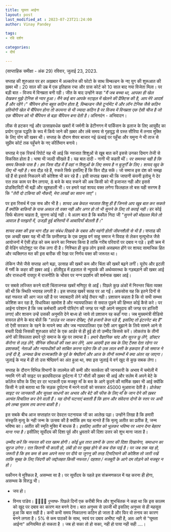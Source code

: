 ```yaml
---
title: घूमता आईना
layout: post
last_modified_at : 2023-07-23T21:24:00
author: Vinay Pandey

tags:
- रवि दर्शन

categories:
- दीर्घ

---
```


(साप्ताहिक समीक्षा - अंक 29)
रविवार, जुलाई 23, 2023.

सप्ताह की शुरुआत पर हर अख़बार में अल्कारेज की फोटो के साथ विम्बल्डन के नए युग की शुरूआत की ख़बर थी। 20 साल की उम्र में एक इतिहास रचा और ग्रास कोर्ट को 10 साल बाद नया विजेता मिला। पर बड़ी बात - विजय में विनम्रता बनी रही। जीत के बाद उन्होंने कहा _"मैं जब बच्चा था, आपका ही खेल देखकर मुझे टेनिस से प्यार हुआ। मैंने कई बार आपके स्टाइल में खेलने की प्रैक्टिस की है, आप मेरे आदर्श हैं और रहेंगे।"_ *चैंपियन होना बहुत कठिन होता है, विम्बल्डन जैसे टूर्नामेंट में और लॉन टेनिस जैसे कठिन प्रतियोगी खेल में चैंपियन होना तो कल्पना से भी ज्यादा कठिन है पर विजय में विनम्रता एक ऐसी चीज है जो एक चैंपियन को भी चैंपियन से बड़ा चैंपियन बना देती है।* अभिनदंन - अभिवादन। 

लीक से हटकर नई और उत्साहवर्धक खबरों में जर्मनी के हेटीनगन में पार्किंसन के इलाज के लिए आयुर्वेद का प्रयोग पूरक पद्धति के रूप में किये जाने की ख़बर और लंबे समय से गृहयुद्ध से ग्रस्त सीरिया में तनाव मुक्ति के लिए योग की खबर थी। सप्ताह के दौरान शेयर बाजार नई ऊंचाई पर पहुँचा और यमुना ने भी ताज से सुप्रीम कोर्ट तक पहुँचने के नए कीर्तिमान बनाये। 

सप्ताह मे एक रिसर्च रिपोर्ट यह भी आई कि नवजात शिशुओं से खूब बात करें इससे उनका दिमाग तेजी से विकसित होता है। भाषा भी जल्दी सीखते हैं। यह बात दादी - नानी भी कहती थीं। *पर समस्या यही है कि समय किसके पास है। हम जिस दौड़ में हैं वहां न शिशुओं के लिए समय है न बुजुर्गों के लिए। शायद खुद के लिए भी नही है।* बस दौड़ रहे हैं, रुकते सिर्फ इसलिए हैं कि फिर दौड़ सकें। जो समाज इस दंश को समझ रहें हैं वो इससे निकलने की कोशिश भी कर रहे हैं। इसी सप्ताह खबर थी कि जापानी कंपनी इतोचु ने देर रात तक काम पर बैन लगाया, 8 बजे के बाद रुकने की अब किसी को भी इजाजत नही और इससे प्रोडक्टिविटी भी बढ़ी और खुशहाली भी। पर हमारे यहां शायद वक्त लगेगा फिलहाल तो बस यही सरगम है कि _"तेरी दो टकिया की नौकरी, मेरा लाखों का सावन जाए"_। 

पर इस रिसर्च में एक सच और भी है। *शायद अब केवल नवजात शिशु ही हैं जिनसे आप खूब बात कर सकते हैं क्योंकि बाकियों के पास अव्वल तो वक्त नही और अगर हो तो भी सुनने के लिए तो कतई नही।* हर कोई  सिर्फ बोलना चाहता है, सुनना कोई नही। ये अलग बात है कि बकौल निदा जी _"सुनने की मोहलत मिले तो आवाज़ है पतझरों में, उजड़ी हुई बस्तियों में आबादियाँ बोलती हैं।"_

*शायद वक्त की इस भाग दौड़ का संबंध दिखावे के दबाव और महंगी होती जीवनशैली से भी है।* सप्ताह की एक अच्छी खबर यह भी थी कि छत्तीसगढ़ के एक प्रमुख वर्ग साहू समाज ने विवाह से लेकर मृत्युभोज जैसे आयोजनों में ऐसी होड़ को कम करने का निश्चय किया है ताकि गरीब परिवारों पर दबाव न पड़े। इसी क्रम में प्री वेडिंग फोटोशूट पर रोक लगा दी है। निश्चित ही कुछ लोग इससे असहमत होंगे पर शायद सामाजिक हित और व्यक्तिगत मत की इस बारीक सी रेखा पर निर्णय वक्त की जरूरत था। 

लेकिन जैसे जैसे सप्ताह आगे बढ़ा, उत्साह की खबरें कम और चिंता की खबरें बढ़ने लगीं। यूरोप और इटली में गर्मी के कहर की ख़बर आई। हॉलीवुड में हड़ताल से न्यूयार्क की अर्थव्यवस्था के गड़बड़ाने की खबर आई और राजधानी रायपुर में राजनीति के चौसर पर नग्न प्रदर्शन की शर्मनाक खबर आई। 

पर सबसे लज्जित करने वाली चिंताजनक खबरें मणिपुर से आईं। पिछले कुछ अंकों में निरन्तर चिंता व्यक्त की थी कि स्थिति भयावह लगती है। इस सप्ताह खबरें सतह पर आ गईं। अफसोस यह कि इतने दिनों से वहां नफरत की आग जल रही है पर जवाबदारी लेने कोई तैयार नही। प्रशासन कहता है कि वो सभी सम्भव कोशिश कर रहा है, विधायिका खामोश है और न्यायपालिका से सवाल पूछने की हिम्मत कोई कैसे करे। पर आईना परेशान है कि जब कर्मचारी अपनी पोस्टिंग की जगह पर नही अपने समुदाय की जगह पर हाजिरी लगाएं और शासन उन्हें उसकी अनुमति देने बाध्य हो जाये तो प्रशासन रह कहाँ गया। जब मुख्यमंत्री वीडियो वायरल होने के बाद बोलें कि _"ग्राउंड पर जाकर देखिए, ऐसे हजारों केस पड़े हैं, इसलिए तो इंटरनेट बंद है"_ तो ऐसी सरकार के रहने के मायने क्या और जब न्यायपालिका एक ऐसी आग बुझाने के लिये सामने आने से बचती दिखे जिसकी शुरुआत कोर्ट के एक आर्डर से ही हुई हो तो उम्मीद किससे करें। लोकतंत्र के तीनों अंगों की विफलता हमारे पूरे समाज के मुंह पर तमाचा है। *हमारे वैज्ञानिक चांद और सूरज छू लेंगे, डॉक्टर कॅरोना से लड़ लेंगे, सैनिक सीमाओं की रक्षा कर लेंगे, आम आदमी इस सब के लिए टैक्स देता रहेगा पर प्रशासकों, नेताओं और न्यायधीशों को साबित करना पड़ेगा कि वो उस लाल बत्ती के हकदार हैं जो समाज ने उन्हें दी है, अन्यथा फ्रेंच राज्यक्रांति के पूर्व के श्रेष्ठीवर्ग और आज के तीनों स्तम्भों में क्या अंतर रह जाएगा।* जुलाई के माह में ही तो उस श्रेष्ठिवर्ग का अंत हुआ था, क्या इस जुलाई ये वर्ग खुद से कुछ सबक लेगा। 

सप्ताह के दौरान विभिन्न विभागों के तालमेल की कमी और सतर्कता की जानकारी के अभाव में चमोली में नमामि गंगे की साइट पर ह्रदयविदारक दुर्घटना में 17 मौतों की ख़बर भी आई और सलेम में अपने बेटे के कॉलेज फीस के लिए दर दर भटकती एक मजबूर माँ के बस के आगे कूदने की मार्मिक खबर भी आई क्योंकि किसी ने उसे बताया था कि सड़क दुर्घटना में मरने वालों को सरकार 45000 मुआवजा देती है। *प्रोजेक्ट साइट पर जानकारी और सुरक्षा साधनों का अभाव और बेटे की फीस के लिए माँ के जान देने की ख़बर अत्यंत विचलित कर देने वाली हैं। यह दोनों घटनाएं बताती हैं कि ज्ञान और संवेदना दोनों के स्तर पर अभी हमे लम्बा मुकाम तय करना बाकी है।*

इस सबके बीच आज सप्ताहांत पर देवदत्त पटनायक जी का आलेख पढ़ा। उन्होंने लिखा है कि हमारी संस्कृति मृत्यु के नही जन्म के उत्सव की है क्योंकि हम यह मानते हैं कि मृत्यु अतीत का प्रतीक है, जन्म भविष्य का। अतीत की स्मृति मुक्ति में बाधक है। *इसलिए अतीत को भूलकर भविष्य पर ध्यान देना बेहतर माना गया है।* इसीलिए सूर्योदय की दिशा पूर्व और ध्रुवतारे की दिशा उत्तर को शुभ माना जाता है।

*उम्मीद करें कि नफरत की रात खत्म होगी। कोई ध्रुव तारा प्रश्नों के उत्तर की दिशा दिखायेगा, समाधान का सूरज उगेगा। रात कितनी भी काली हो, लंबी हो पर सुबह होने से कब रोक पाई है। पर जब तक यह हो, जरूरी है कि हम कम से कम अपने स्तर पर दीये या जुगनू की तरह टिमटिमाने की कोशिश तो जारी रखें ताकि सुबह के लिए जिंदगी की जद्दोजहत किसी नफरत / दहशत / मजबूरी के आगे दम तोड़ने को मजबूर न हो।* 

यकीनन ये मुश्किल है, असम्भव सा है। पर सूर्योदय के पहले इस संक्रमणकाल में यह करना ही होगा, असम्भव के विरुद्ध भी।

- जय हो।

- विनय पांडेय।
🙏🌷🌷🙏
*पुनश्च*- पिछले दिनों एक करीबी मित्र और शुभचिंतक ने कहा था कि इस कालम को खुद पर दबाव का कारण मत बनने देना। बात अनुभव से उपजी थी इसलिए अनुभव से ही महसूस हुआ कि बात सही है। कभी कभी समय निकालना कठिन हो जाता है और फिर वो तनाव का कारण बनने लगता है। 5% से कम पाठकों के साथ, स्वयं पर दबाव अभीष्ट नही है, अतः आगे से "घूमता आईना" अनियमित हो सकता है । जब हो सका तो हो सका, नही हो पाया नही सही ....।
